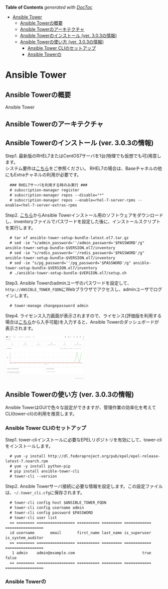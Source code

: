 <!-- START doctoc generated TOC please keep comment here to allow auto update -->
<!-- DON'T EDIT THIS SECTION, INSTEAD RE-RUN doctoc TO UPDATE -->
**Table of Contents**  *generated with [DocToc](https://github.com/thlorenz/doctoc)*

- [Ansible Tower](#ansible-tower)
  - [Ansible Towerの概要](#ansible-tower%E3%81%AE%E6%A6%82%E8%A6%81)
  - [Ansible Towerのアーキテクチャ](#ansible-tower%E3%81%AE%E3%82%A2%E3%83%BC%E3%82%AD%E3%83%86%E3%82%AF%E3%83%81%E3%83%A3)
  - [Ansible Towerのインストール (ver. 3.0.3の情報)](#ansible-tower%E3%81%AE%E3%82%A4%E3%83%B3%E3%82%B9%E3%83%88%E3%83%BC%E3%83%AB-ver-303%E3%81%AE%E6%83%85%E5%A0%B1)
  - [Ansible Towerの使い方 (ver. 3.0.3の情報)](#ansible-tower%E3%81%AE%E4%BD%BF%E3%81%84%E6%96%B9-ver-303%E3%81%AE%E6%83%85%E5%A0%B1)
    - [Ansible Tower CLIのセットアップ](#ansible-tower-cli%E3%81%AE%E3%82%BB%E3%83%83%E3%83%88%E3%82%A2%E3%83%83%E3%83%97)
    - [Ansible Towerの](#ansible-tower%E3%81%AE)

<!-- END doctoc generated TOC please keep comment here to allow auto update -->


# Ansible Tower

## Ansible Towerの概要
Ansible Tower

## Ansible Towerのアーキテクチャ


## Ansible Towerのインストール (ver. 3.0.3の情報)
Step1. 最新版のRHEL7またはCentOS7サーバを1台(物理でも仮想でも可)用意します。  
システム要件は[こちら](http://docs.ansible.com/ansible-tower/latest/html/installandreference/requirements_refguide.html)をご参照ください。
RHEL7の場合は、Baseチャネルの他にもExtraチャネルの利用が必要です。

```
  ### RHEL7サーバを利用する時のみ実行 ###
  # subscription-manager register
  # subscription-manager repos --disable="*"
  # subscription-manager repos --enable=rhel-7-server-rpms --enable=rhel-7-server-extras-rpms
```

Step2. [こちら](https://releases.ansible.com/ansible-tower/setup-bundle/ansible-tower-setup-bundle-latest.el7.tar.gz)からAnsible Towerインストール用のソフトウェアをダウンロードし、inventoryファイルでパスワードを設定した後に、インストールスクリプトを実行します。
```
  # tar xf ansible-tower-setup-bundle-latest.el7.tar.gz
  # sed -ie "s/admin_password=''/admin_password='$PASSWORD'/g" ansible-tower-setup-bundle-$VERSION.el7/inventory
  # sed -ie "s/redis_password=''/redis_password='$PASSWORD'/g" ansible-tower-setup-bundle-$VERSION.el7/inventory
  # sed -ie "s/pg_password=''/pg_password='$PASSWORD'/g" ansible-tower-setup-bundle-$VERSION.el7/inventory
  # ./ansible-tower-setup-bundle-$VERSION.el7/setup.sh
```
Step3. Ansible Towerのadminユーザのパスワードを設定して、`http://ANSIBLE_TOWER_FQDN`にWebブラウザでアクセスし、adminユーザでログインします。

```
  # tower-manage changepassword admin
```

Step4. ライセンス入力画面が表示されますので、ライセンス(評価版を利用する場合は[こちら](https://www.ansible.com/license)から入手可能)を入力すると、Ansible Towerのダッシュボードが表示されます。

<img src="https://github.com/h-kojima/ansible/blob/master/ansible-tower/images/dashboard.png" width="50%" height="50%">

## Ansible Towerの使い方 (ver. 3.0.3の情報)

Ansible TowerはGUIで色々な設定ができますが、管理作業の効率化を考えてCLI(tower-cli)の利用を推奨します。

### Ansible Tower CLIのセットアップ

Step1. tower-cliインストールに必要なEPELリポジトリを有効にして、tower-cliをインストールします。

```
  # yum -y install http://dl.fedoraproject.org/pub/epel/epel-release-latest-7.noarch.rpm
  # yum -y install python-pip
  # pip install ansible-tower-cli
  # tower-cli --version
```
Step2. Ansible Towerサーバ接続に必要な情報を設定します。この設定ファイルは、`~/.tower_cli.cfg`に保存されます。

```
  # tower-cli config host $ANSIBLE_TOWER_FQDN
  # tower-cli config username admin
  # tower-cli config password $PASSWORD
  # tower-cli user list
  == ======== ================= ========== ========= ============ ================= 
  id username       email       first_name last_name is_superuser is_system_auditor 
  == ======== ================= ========== ========= ============ ================= 
   1 admin    admin@example.com                              true             false
  == ======== ================= ========== ========= ============ ================= 
```

### Ansible Towerの
